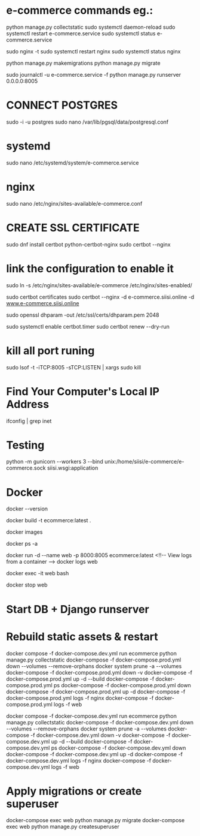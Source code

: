 # e-commerce commands eg.:

python manage.py collectstatic
sudo systemctl daemon-reload
sudo systemctl restart e-commerce.service
sudo systemctl status e-commerce.service

sudo nginx -t
sudo systemctl restart nginx
sudo systemctl status nginx

python manage.py makemigrations
python manage.py migrate

sudo journalctl -u e-commerce.service -f
python manage.py runserver 0.0.0.0:8005

# CONNECT POSTGRES
sudo -i -u postgres
sudo nano /var/lib/pgsql/data/postgresql.conf

# systemd
sudo nano /etc/systemd/system/e-commerce.service

# nginx
sudo nano /etc/nginx/sites-available/e-commerce.conf

# CREATE SSL CERTIFICATE
sudo dnf install certbot python-certbot-nginx
sudo certbot --nginx

# link the configuration to enable it
sudo ln -s /etc/nginx/sites-available/e-commerce /etc/nginx/sites-enabled/

sudo certbot certificates
sudo certbot --nginx -d e-commerce.siisi.online -d www.e-commerce.siisi.online

sudo openssl dhparam -out /etc/ssl/certs/dhparam.pem 2048

sudo systemctl enable certbot.timer
sudo certbot renew --dry-run

# kill all port runing
sudo lsof -t -iTCP:8005 -sTCP:LISTEN | xargs sudo kill

# Find Your Computer's Local IP Address
ifconfig | grep inet

# Testing
python -m gunicorn --workers 3 --bind unix:/home/siisi/e-commerce/e-commerce.sock siisi.wsgi:application


# Docker 
docker --version
<!-- Build an image from Dockerfile in current dir -->
docker build -t ecommerce:latest .
<!-- List local images -->
docker images
<!-- List all containers (running + stopped) -->
docker ps -a
<!-- Create & start container in detached mode -->
docker run -d --name web -p 8000:8005 ecommerce:latest
<!!-- View logs from a container -->
docker logs web
<!-- Start an interactive shell inside a running container -->
docker exec -it web bash
<!--Gracefully stop a running container -->
docker stop web
# Start DB + Django runserver
# Rebuild static assets & restart
<!-- prod -->
docker compose -f docker-compose.dev.yml run ecommerce python manage.py collectstatic
docker-compose -f docker-compose.prod.yml down --volumes --remove-orphans
docker system prune -a --volumes 
docker-compose -f docker-compose.prod.yml down -v
docker-compose -f docker-compose.prod.yml up -d --build
docker-compose -f docker-compose.prod.yml ps
docker-compose -f docker-compose.prod.yml down
docker-compose -f docker-compose.prod.yml up -d
docker-compose -f docker-compose.prod.yml logs -f nginx
docker-compose -f docker-compose.prod.yml logs -f web

<!-- dev -->
docker compose -f docker-compose.dev.yml run ecommerce python manage.py collectstatic
docker-compose -f docker-compose.dev.yml down --volumes --remove-orphans
docker system prune -a --volumes 
docker-compose -f docker-compose.dev.yml down -v
docker-compose -f docker-compose.dev.yml up -d --build
docker-compose -f docker-compose.dev.yml ps
docker-compose -f docker-compose.dev.yml down
docker-compose -f docker-compose.dev.yml up -d
docker-compose -f docker-compose.dev.yml logs -f nginx
docker-compose -f docker-compose.dev.yml logs -f web

# Apply migrations or create superuser
docker-compose exec web python manage.py migrate
docker-compose exec web python manage.py createsuperuser
